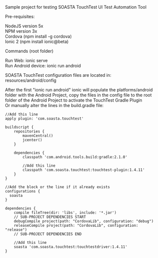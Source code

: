 Sample project for testing SOASTA TouchTest UI Test Automation Tool

Pre-requisites:

NodeJS version 5x  
NPM version 3x  
Cordova (npm install -g cordova)  
Ionic 2 (npm install ionic@beta)  

Commands (root folder)

Run Web: ionic serve  
Run Android device: ionic run android

SOASTA TouchTest configuration files are located in:
resources/android/config

After the first "ionic run android" ionic will populate the platforms/android folder with the Android Project, copy the files in the config file to the root folder of the Android Project to activate the TouchTest Gradle Plugin  
Or manually alter the lines in the build.gradle file:

```
//Add this line
apply plugin: 'com.soasta.touchtest'

buildscript {
    repositories {
        mavenCentral()
        jcenter()
    }
    
    dependencies {
        classpath 'com.android.tools.build:gradle:2.1.0'

        //Add this line
        classpath 'com.soasta.touchtest:touchtest-plugin:1.4.11'
    }
}

//Add the block or the line if it already exists
configurations {
  soasta
}

dependencies {
    compile fileTree(dir: 'libs', include: '*.jar')
    // SUB-PROJECT DEPENDENCIES START
    debugCompile project(path: "CordovaLib", configuration: "debug")
    releaseCompile project(path: "CordovaLib", configuration: "release")
    // SUB-PROJECT DEPENDENCIES END

    //Add this line
    soasta 'com.soasta.touchtest:touchtestdriver:1.4.11'
}
```
